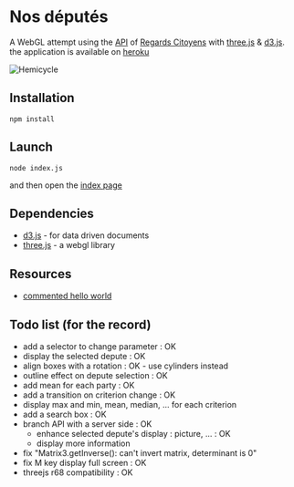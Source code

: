 # Nos députés

A WebGL attempt using the [API] of [Regards Citoyens] with [three.js] & [d3.js].
the application is available on [heroku] 

![Hemicycle](https://raw2.github.com/hllwd/nosdeputes/master/doc/img/printscreen.png)

## Installation

    npm install

## Launch

    node index.js

and then open the [index page]

## Dependencies

* [d3.js] - for data driven documents
* [three.js] - a webgl library

## Resources

* [commented hello world]

## Todo list (for the record)

* add a selector to change parameter : OK
* display the selected depute : OK
* align boxes with a rotation : OK - use cylinders instead
* outline effect on depute selection : OK
* add mean for each party : OK
* add a transition on criterion change : OK
* display max and min, mean, median, ... for each criterion
* add a search box : OK
* branch API with a server side : OK
    * enhance selected depute's display : picture, ... : OK
    * display more information
* fix "Matrix3.getInverse(): can't invert matrix, determinant is 0"
* fix M key display full screen : OK
* threejs r68 compatibility : OK

[API]: http://cpc.regardscitoyens.org/trac/wiki/API
[Regards Citoyens]: http://www.regardscitoyens.org/
[d3 update]: https://github.com/mrdoob/three.js/wiki/Updates
[d3.js]: http://d3js.org
[three.js]: http://threejs.org
[commented hello world]: https://github.com/stemkoski/stemkoski.github.com/blob/master/Three.js/HelloWorld.html
[index page]: http://localhost:3000
[heroku]: http://nosdeputes.herokuapp.com